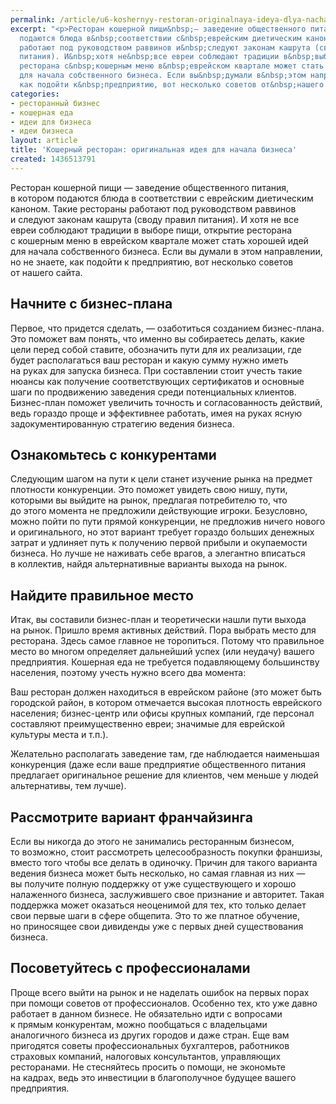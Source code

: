```yaml
---
permalink: /article/u6-koshernyy-restoran-originalnaya-ideya-dlya-nachala-biznesa
excerpt: "<p>Ресторан кошерной пищи&nbsp;— заведение общественного питания, в&nbsp;котором
  подаются блюда в&nbsp;соответствии с&nbsp;еврейским диетическим каноном. Такие рестораны
  работают под руководством раввинов и&nbsp;следуют законам кашрута (своду правил
  питания). И&nbsp;хотя не&nbsp;все евреи соблюдают традиции в&nbsp;выборе пищи, открытие
  ресторана с&nbsp;кошерным меню в&nbsp;еврейском квартале может стать хорошей идей
  для начала собственного бизнеса. Если вы&nbsp;думали в&nbsp;этом направлении, но&nbsp;не&nbsp;знаете,
  как подойти к&nbsp;предприятию, вот несколько советов от&nbsp;нашего сайта.</p>"
categories:
- ресторанный бизнес
- кошерная еда
- идеи для бизнеса
- идеи бизнеса
layout: article
title: 'Кошерный ресторан: оригинальная идея для начала бизнеса'
created: 1436513791
---
```

<p>Ресторан кошерной пищи&nbsp;— заведение общественного питания, в&nbsp;котором подаются блюда в&nbsp;соответствии с&nbsp;еврейским диетическим каноном. Такие рестораны работают под руководством раввинов и&nbsp;следуют законам кашрута (своду правил питания). И&nbsp;хотя не&nbsp;все евреи соблюдают традиции в&nbsp;выборе пищи, открытие ресторана с&nbsp;кошерным меню в&nbsp;еврейском квартале может стать хорошей идей для начала собственного бизнеса. Если вы&nbsp;думали в&nbsp;этом направлении, но&nbsp;не&nbsp;знаете, как подойти к&nbsp;предприятию, вот несколько советов от&nbsp;нашего сайта.</p>
<h2>Начните с&nbsp;бизнес-плана</h2>
<p>Первое, что придется сделать,&nbsp;— озаботиться созданием бизнес-плана. Это поможет вам понять, что именно вы&nbsp;собираетесь делать, какие цели перед собой ставите, обозначить пути для их&nbsp;реализации, где будет располагаться ваш ресторан и&nbsp;какую сумму нужно иметь на&nbsp;руках для запуска бизнеса. При составлении стоит учесть такие нюансы как получение соответствующих сертификатов и&nbsp;основные шаги по&nbsp;продвижению заведения среди потенциальных клиентов. Бизнес-план поможет увеличить точность и&nbsp;согласованность действий, ведь гораздо проще и&nbsp;эффективнее работать, имея на&nbsp;руках ясную задокументированную стратегию ведения бизнеса.</p>
<h2>Ознакомьтесь с&nbsp;конкурентами</h2>
<p>Следующим шагом на&nbsp;пути к&nbsp;цели станет изучение рынка на&nbsp;предмет плотности конкуренции. Это поможет увидеть свою нишу, пути, которыми вы&nbsp;выйдите на&nbsp;рынок, предлагая потребителю&nbsp;то, что до&nbsp;этого момента не&nbsp;предложили действующие игроки. Безусловно, можно пойти по&nbsp;пути прямой конкуренции, не&nbsp;предложив ничего нового и&nbsp;оригинального, но&nbsp;этот вариант требует гораздо больших денежных затрат и&nbsp;удлиняет путь к&nbsp;получению первой прибыли и&nbsp;окупаемости бизнеса. Но&nbsp;лучше не&nbsp;наживать себе врагов, а&nbsp;элегантно вписаться в&nbsp;коллектив, найдя альтернативные варианты выхода на&nbsp;рынок. </p>
<h2>Найдите правильное место</h2>
<p>Итак, вы&nbsp;составили бизнес-план и&nbsp;теоретически нашли пути выхода на&nbsp;рынок. Пришло время активных действий. Пора выбрать место для ресторана. Здесь самое главное не&nbsp;торопиться. Потому что правильное место во&nbsp;многом определяет дальнейший успех (или неудачу) вашего предприятия. Кошерная еда не&nbsp;требуется подавляющему большинству населения, поэтому учесть нужно всего два момента:</p>
<p>Ваш ресторан должен находиться в&nbsp;еврейском районе (это может быть городской район, в&nbsp;котором отмечается высокая плотность еврейского населения; бизнес-центр или офисы крупных компаний, где персонал составляют преимущественно евреи; значимые для еврейской культуры места и&nbsp;т.п.).</p>
<p>Желательно располагать заведение там, где наблюдается наименьшая конкуренция (даже если ваше предприятие общественного питания предлагает оригинальное решение для клиентов, чем меньше у&nbsp;людей альтернативы, тем лучше).</p>
<h2>Рассмотрите вариант франчайзинга</h2>
<p>Если вы&nbsp;никогда до&nbsp;этого не&nbsp;занимались ресторанным бизнесом, то&nbsp;возможно, стоит рассмотреть целесообразность покупки франшизы, вместо того чтобы все делать в&nbsp;одиночку. Причин для такого варианта ведения бизнеса может быть несколько, но&nbsp;самая главная из&nbsp;них&nbsp;— вы&nbsp;получите полную поддержку от&nbsp;уже существующего и&nbsp;хорошо налаженного бизнеса, заслужившего свое признание и&nbsp;авторитет. Такая поддержка может оказаться неоценимой для тех, кто только делает свои первые шаги в&nbsp;сфере общепита. Это то&nbsp;же платное обучение, но&nbsp;приносящее свои дивиденды уже с&nbsp;первых дней существования бизнеса. </p>
<h2>Посоветуйтесь с&nbsp;профессионалами</h2>
<p>Проще всего выйти на&nbsp;рынок и&nbsp;не&nbsp;наделать ошибок на&nbsp;первых порах при помощи советов от&nbsp;профессионалов. Особенно тех, кто уже давно работает в&nbsp;данном бизнесе. Не&nbsp;обязательно идти с&nbsp;вопросами к&nbsp;прямым конкурентам, можно пообщаться с&nbsp;владельцами аналогичного бизнеса из&nbsp;других городов и&nbsp;даже стран. Еще вам пригодятся советы профессиональных бухгалтеров, работников страховых компаний, налоговых консультантов, управляющих ресторанами. Не&nbsp;стесняйтесь просить о&nbsp;помощи, не&nbsp;экономьте на&nbsp;кадрах, ведь это инвестиции в&nbsp;благополучное будущее вашего предприятия.</p>
